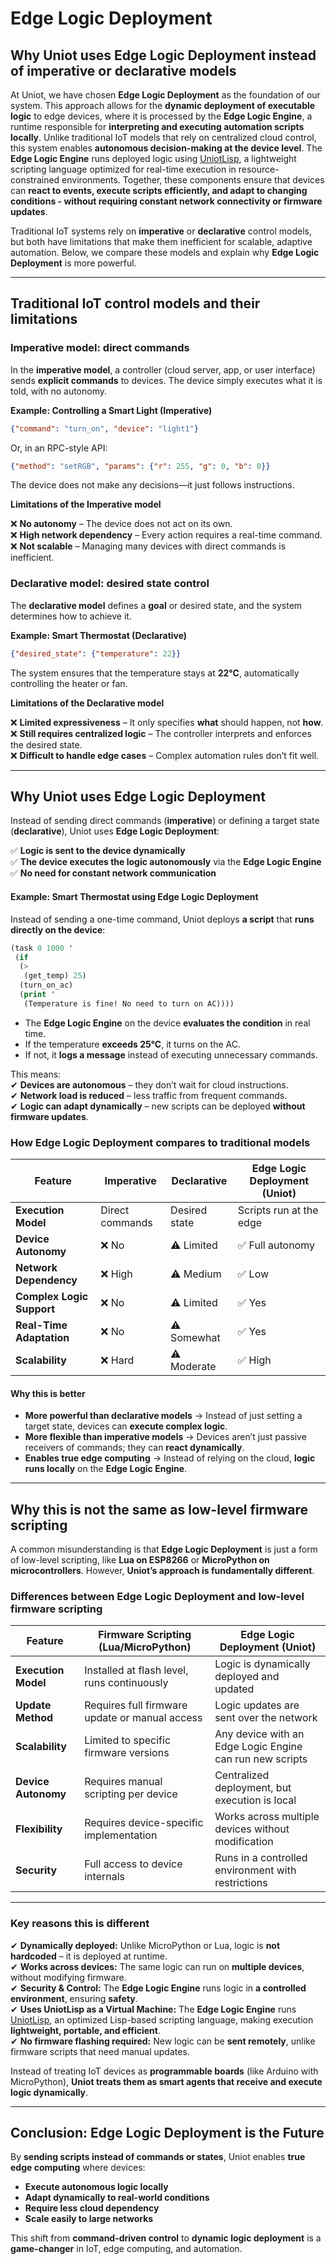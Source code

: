 # Edge Logic Deployment

## **Why** Uniot uses Edge Logic Deployment instead of imperative or declarative models

At Uniot, we have chosen **Edge Logic Deployment** as the foundation of our system. This approach allows for the **dynamic deployment of executable logic** to edge devices, where it is processed by the **Edge Logic Engine**, a runtime responsible for **interpreting and executing automation scripts locally**. Unlike traditional IoT models that rely on centralized cloud control, this system enables **autonomous decision-making at the device level**. The **Edge Logic Engine** runs deployed logic using [UniotLisp](../advanced/uniot-lisp/), a lightweight scripting language optimized for real-time execution in resource-constrained environments. Together, these components ensure that devices can **react to events, execute scripts efficiently, and adapt to changing conditions - without requiring constant network connectivity or firmware updates**.

Traditional IoT systems rely on **imperative** or **declarative** control models, but both have limitations that make them inefficient for scalable, adaptive automation. Below, we compare these models and explain why **Edge Logic Deployment** is more powerful.

***

## **Traditional IoT control models and their limitations**

### **Imperative model: direct commands**

In the **imperative model**, a controller (cloud server, app, or user interface) sends **explicit commands** to devices. The device simply executes what it is told, with no autonomy.

**Example: Controlling a Smart Light (Imperative)**

```json
{"command": "turn_on", "device": "light1"}
```

Or, in an RPC-style API:

```json
{"method": "setRGB", "params": {"r": 255, "g": 0, "b": 0}}
```

The device does not make any decisions—it just follows instructions.

**Limitations of the Imperative model**

❌ **No autonomy** – The device does not act on its own.\
❌ **High network dependency** – Every action requires a real-time command.\
❌ **Not scalable** – Managing many devices with direct commands is inefficient.

### **Declarative model: desired state control**

The **declarative model** defines a **goal** or desired state, and the system determines how to achieve it.

**Example: Smart Thermostat (Declarative)**

```json
{"desired_state": {"temperature": 22}}
```

The system ensures that the temperature stays at **22°C**, automatically controlling the heater or fan.

**Limitations of the Declarative model**

❌ **Limited expressiveness** – It only specifies **what** should happen, not **how**.\
❌ **Still requires centralized logic** – The controller interprets and enforces the desired state.\
❌ **Difficult to handle edge cases** – Complex automation rules don’t fit well.

***

## **Why Uniot uses Edge Logic Deployment**

Instead of sending direct commands (**imperative**) or defining a target state (**declarative**), Uniot uses **Edge Logic Deployment**:

✅ **Logic is sent to the device dynamically**\
✅ **The device executes the logic autonomously** via the **Edge Logic Engine**\
✅ **No need for constant network communication**

#### **Example: Smart Thermostat using Edge Logic Deployment**

Instead of sending a one-time command, Uniot deploys **a script** that **runs directly on the device**:

```lisp
(task 0 1000 '
 (if
  (>
   (get_temp) 25)
  (turn_on_ac)
  (print '
   (Temperature is fine! No need to turn on AC))))
```

* The **Edge Logic Engine** on the device **evaluates the condition** in real time.
* If the temperature **exceeds 25°C**, it turns on the AC.
* If not, it **logs a message** instead of executing unnecessary commands.

This means:\
✔ **Devices are autonomous** – they don’t wait for cloud instructions.\
✔ **Network load is reduced** – less traffic from frequent commands.\
✔ **Logic can adapt dynamically** – new scripts can be deployed **without firmware updates**.

### **How Edge Logic Deployment compares to traditional models**

| Feature                   | **Imperative**  | **Declarative** | **Edge Logic Deployment (Uniot)** |
| ------------------------- | --------------- | --------------- | --------------------------------- |
| **Execution Model**       | Direct commands | Desired state   | Scripts run at the edge           |
| **Device Autonomy**       | ❌ No            | ⚠️ Limited      | ✅ Full autonomy                   |
| **Network Dependency**    | ❌ High          | ⚠️ Medium       | ✅ Low                             |
| **Complex Logic Support** | ❌ No            | ⚠️ Limited      | ✅ Yes                             |
| **Real-Time Adaptation**  | ❌ No            | ⚠️ Somewhat     | ✅ Yes                             |
| **Scalability**           | ❌ Hard          | ⚠️ Moderate     | ✅ High                            |

#### **Why this is better**

* **More powerful than declarative models** → Instead of just setting a target state, devices can **execute complex logic**.
* **More flexible than imperative models** → Devices aren’t just passive receivers of commands; they can **react dynamically**.
* **Enables true edge computing** → Instead of relying on the cloud, **logic runs locally** on the **Edge Logic Engine**.

***

## **Why this is not the same as low-level firmware scripting**

A common misunderstanding is that **Edge Logic Deployment** is just a form of low-level scripting, like **Lua on ESP8266** or **MicroPython on microcontrollers**. However, **Uniot’s approach is fundamentally different**.

### **Differences between Edge Logic Deployment and low-level firmware scripting**

| Feature             | **Firmware Scripting (Lua/MicroPython)**       | **Edge Logic Deployment (Uniot)**                        |
| ------------------- | ---------------------------------------------- | -------------------------------------------------------- |
| **Execution Model** | Installed at flash level, runs continuously    | Logic is dynamically deployed and updated                |
| **Update Method**   | Requires full firmware update or manual access | Logic updates are sent over the network                  |
| **Scalability**     | Limited to specific firmware versions          | Any device with an Edge Logic Engine can run new scripts |
| **Device Autonomy** | Requires manual scripting per device           | Centralized deployment, but execution is local           |
| **Flexibility**     | Requires device-specific implementation        | Works across multiple devices without modification       |
| **Security**        | Full access to device internals                | Runs in a controlled environment with restrictions       |

***

### **Key reasons this is different**

✔ **Dynamically deployed:** Unlike MicroPython or Lua, logic is **not hardcoded** – it is deployed at runtime.\
✔ **Works across devices:** The same logic can run on **multiple devices**, without modifying firmware.\
✔ **Security & Control:** The **Edge Logic Engine** runs logic in **a controlled environment**, ensuring **safety**.\
✔ **Uses UniotLisp as a Virtual Machine:** The **Edge Logic Engine** runs [UniotLisp](../advanced/uniot-lisp/), an optimized Lisp-based scripting language, making execution **lightweight, portable, and efficient**.\
✔ **No firmware flashing required:** New logic can be **sent remotely**, unlike firmware scripts that need manual updates.

Instead of treating IoT devices as **programmable boards** (like Arduino with MicroPython), **Uniot treats them as smart agents that receive and execute logic dynamically**.

***

## **Conclusion: Edge Logic Deployment is the Future**

By **sending scripts instead of commands or states**, Uniot enables **true edge computing** where devices:

* **Execute autonomous logic locally**
* **Adapt dynamically to real-world conditions**
* **Require less cloud dependency**
* **Scale easily to large networks**

This shift from **command-driven control** to **dynamic logic deployment** is a **game-changer** in IoT, edge computing, and automation.
